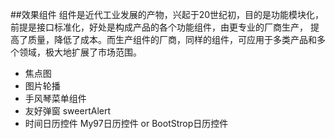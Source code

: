 ##效果组件
组件是近代工业发展的产物，兴起于20世纪初，目的是功能模块化，前提是接口标准化，好处是构成产品的各个功能组件，由更专业的厂商生产，
提高了质量，降低了成本。而生产组件的厂商，同样的组件，可应用于多类产品和多个领域，极大地扩展了市场范围。
* 焦点图
* 图片轮播
* 手风琴菜单组件
* 友好弹窗 sweertAlert
* 时间日历控件 My97日历控件 or BootStrop日历控件
